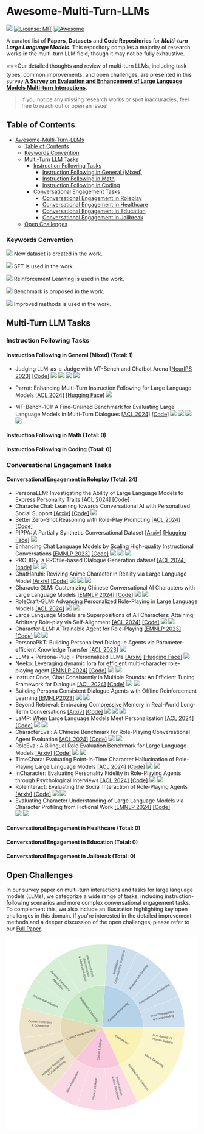 # Awesome-Multi-Turn-LLMs

![](https://img.shields.io/badge/PaperNumber-78-brightgreen)
[![License: MIT](https://img.shields.io/badge/License-MIT-green.svg)](https://opensource.org/licenses/MIT)
[![Awesome](https://awesome.re/badge.svg)](https://awesome.re)

A curated list of **Papers**, **Datasets** and **Code Repositories** for ***Multi-turn Large Language Models***. This repository compiles a majority of research works in the multi-turn LLM field, though it may not be fully exhaustive.

⭐⭐⭐Our detailed thoughts and review of multi-turn LLMs, including task types, common improvements, and open challenges, are presented in this survey:[**A Survey on Evaluation and Enhancement of Large Language Models Multi-turn Interactions**](https://arxiv.xxx).
> If you notice any missing research works or spot inaccuracies, feel free to reach out or open an issue!


## Table of Contents
- [Awesome-Multi-Turn-LLMs](#awesome-multi-turn-llms)
  - [Table of Contents](#table-of-contents)
  - [Keywords Convention](#keywords-convention)
  - [Multi-Turn LLM Tasks](#multi-turn-llm-tasks)
    - [Instruction Following Tasks](#instruction-following-tasks)
      - [Instruction Following in General (Mixed)](#instruction-following-in-general-mixed)
      - [Instruction Following in Math](#instruction-following-in-math)
      - [Instruction Following in Coding](#instruction-following-in-coding)
    - [Conversational Engagement Tasks](#conversational-engagement-tasks)
      - [Conversational Engagement in Roleplay](#conversational-engagement-in-roleplay)
      - [Conversational Engagement in Healthcare](#conversational-engagement-in-healthcare)
      - [Conversational Engagement in Education](#conversational-engagement-in-education)
      - [Conversational Engagement in Jailbreak](#conversational-engagement-in-jailbreak)
  - [Open Challenges](#Open-Challenges)


### Keywords Convention

![](https://img.shields.io/badge/Dataset-blue) New dataset is created in the work.

![](https://img.shields.io/badge/SFT-blueviolet) SFT is used in the work.

![](https://img.shields.io/badge/RL-purple) Reinforcement Learning is used in the work.

![](https://img.shields.io/badge/Benchmark-red) Benchmark is proposed in the work.

![](https://img.shields.io/badge/Improved-yellow) Improved methods is used in the work.



## Multi-Turn LLM Tasks

### Instruction Following Tasks

#### Instruction Following in General (Mixed)  (Total: 1)

- Judging LLM-as-a-Judge with MT-Bench and Chatbot Arena [[NeurIPS 2023]](https://arxiv.org/abs/2306.05685) [[Code]](https://github.com/lm-sys/fastchat) ![](https://img.shields.io/badge/Dataset-blue)  ![](https://img.shields.io/badge/SFT-blueviolet) ![](https://img.shields.io/badge/Benchmark-red) ![](https://img.shields.io/badge/Improved-yellow)
- Parrot: Enhancing Multi-Turn Instruction Following for Large Language Models [[ACL 2024]](https://aclanthology.org/2024.acl-long.525/) [[Hugging Face]](https://huggingface.co/datasets/anon8231489123/ShareGPT_Vicuna_unfiltered) ![](https://img.shields.io/badge/RL-purple)

- MT-Bench-101: A Fine-Grained Benchmark for Evaluating Large Language Models in Multi-Turn Dialogues [[ACL 2024]](https://aclanthology.org/2024.acl-long.401/) [[Code]](https://github.com/mtbench101/mt-bench-101) ![](https://img.shields.io/badge/Dataset-blue) 
               ![](https://img.shields.io/badge/SFT-blueviolet)  ![](https://img.shields.io/badge/RL-purple) ![](https://img.shields.io/badge/Benchmark-red)



#### Instruction Following in Math (Total: 0)


#### Instruction Following in Coding (Total: 0)



### Conversational Engagement Tasks 

#### Conversational Engagement in Roleplay (Total: 24)

- PersonaLLM: Investigating the Ability of Large Language Models to Express Personality Traits [[ACL 2024]](https://aclanthology.org/2024.findings-naacl.229.pdf) [[Code]](https://github.com/hjian42/PersonaLLM)
- CharacterChat: Learning towards Conversational AI with Personalized Social Support [[Arxiv]](https://arxiv.org/abs/2308.10278)  [[Code]](https://github.com/morecry/CharacterChat) ![](https://img.shields.io/badge/Dataset-blue)
- Better Zero-Shot Reasoning with Role-Play Prompting [[ACL 2024]](https://aclanthology.org/2024.naacl-long.228.pdf) [[Code]](https://github.com/NKU-HLT/Role-Play-Prompting)
- PIPPA: A Partially Synthetic Conversational Dataset [[Arxiv]](https://arxiv.org/abs/2308.05884) [[Hugging Face]](https://huggingface.co/datasets/PygmalionAI/PIPPA) ![](https://img.shields.io/badge/Dataset-blue)
- Enhancing Chat Language Models by Scaling High-quality Instructional Conversations [[EMNLP 2023]](https://aclanthology.org/2023.emnlp-main.183.pdf) [[Code]](https://github.com/thunlp/UltraChat)   ![](https://img.shields.io/badge/Dataset-blue) ![](https://img.shields.io/badge/SFT-blueviolet) ![](https://img.shields.io/badge/Improved-yellow)
- PRODIGy: a PROfile-based DIalogue Generation dataset [[ACL 2024]](https://aclanthology.org/2024.findings-naacl.222.pdf) [[code]](https://github.com/LanD-FBK/prodigy-dataset) ![](https://img.shields.io/badge/Dataset-blue) ![](https://img.shields.io/badge/SFT-blueviolet)
- ChatHaruhi: Reviving Anime Character in Reality via Large Language Model [[Arxiv]](https://arxiv.org/abs/2308.09597) [[Code]](https://github.com/LC1332/Chat-Haruhi-Suzumiya) ![](https://img.shields.io/badge/Dataset-blue) ![](https://img.shields.io/badge/SFT-blueviolet) ![](https://img.shields.io/badge/Improved-yellow)
- CharacterGLM: Customizing Chinese Conversational AI Characters with Large Language Models [[EMNLP 2024]](https://aclanthology.org/2024.emnlp-industry.107.pdf) [[Code]](https://github.com/thu-coai/CharacterGLM-6B) ![](https://img.shields.io/badge/Dataset-blue) ![](https://img.shields.io/badge/SFT-blueviolet)
- RoleCraft-GLM: Advancing Personalized Role-Playing in Large Language Models [[ACL 2024]](https://aclanthology.org/2024.personalize-1.1.pdf) ![](https://img.shields.io/badge/Dataset-blue) ![](https://img.shields.io/badge/SFT-blueviolet)
- Large Language Models are Superpositions of All Characters: Attaining Arbitrary Role-play via Self-Alignment [[ACL 2024]](https://aclanthology.org/2024.acl-long.423.pdf) [[Code]](https://github.com/OFA-Sys/Ditto)  ![](https://img.shields.io/badge/Dataset-blue)  ![](https://img.shields.io/badge/Improved-yellow)
- Character-LLM: A Trainable Agent for Role-Playing [[EMNLP 2023]](https://aclanthology.org/2023.emnlp-main.814v2.pdf) [[Code]](https://github.com/choosewhatulike/trainable-agents) ![](https://img.shields.io/badge/SFT-blueviolet) ![](https://img.shields.io/badge/Improved-yellow)
- PersonaPKT: Building Personalized Dialogue Agents via Parameter-efficient Knowledge Transfer [[ACL 2023]](https://aclanthology.org/2023.sustainlp-1.21.pdf)  ![](https://img.shields.io/badge/Improved-yellow)
- LLMs + Persona-Plug = Personalized LLMs [[Arxiv]](https://arxiv.org/abs/2409.11901) [[Hugging Face]](https://huggingface.co/papers/2409.11901) ![](https://img.shields.io/badge/Improved-yellow)
- Neeko: Leveraging dynamic lora for efficient multi-character role-playing agent [[EMNLP 2024]](https://aclanthology.org/2024.emnlp-main.697.pdf) [[Code]](https://github.com/weiyifan1023/Neeko) ![](https://img.shields.io/badge/SFT-blueviolet) ![](https://img.shields.io/badge/Improved-yellow)
-  Instruct Once, Chat Consistently in Multiple Rounds: An Efficient Tuning Framework for Dialogue [[ACL 2024]](https://aclanthology.org/2024.acl-long.219.pdf) [[Code]](https://github.com/iwangjian/Midi-Tuning) ![](https://img.shields.io/badge/SFT-blueviolet) ![](https://img.shields.io/badge/Improved-yellow)
-  Building Persona Consistent Dialogue Agents with Offline Reinforcement Learning [[EMNLP2023]](https://aclanthology.org/2023.emnlp-main.110.pdf) ![](https://img.shields.io/badge/RL-purple)   ![](https://img.shields.io/badge/Improved-yellow) 
-  Beyond Retrieval: Embracing Compressive Memory in Real-World Long-Term Conversations [[Arxiv]](https://arxiv.org/abs/2402.11975) [[Code]](https://github.com/nuochenpku/COMEDY)
                    ![](https://img.shields.io/badge/Dataset-blue) ![](https://img.shields.io/badge/RL-purple) ![](https://img.shields.io/badge/Improved-yellow)
- LaMP: When Large Language Models Meet Personalization [[ACL 2024]](https://aclanthology.org/2024.acl-long.399.pdf) [[Code]](https://lamp-benchmark.github.io/) ![](https://img.shields.io/badge/Dataset-blue) ![](https://img.shields.io/badge/Benchmark-red)
- CharacterEval: A Chinese Benchmark for Role-Playing Conversational Agent Evaluation [[ACL 2024]](https://aclanthology.org/2024.acl-long.638.pdf) [[Code]](https://github.com/morecry/CharacterEval) ![](https://img.shields.io/badge/Dataset-blue) 
                   ![](https://img.shields.io/badge/Benchmark-red)
- RoleEval: A Bilingual Role Evaluation Benchmark for Large Language Models [[Arxiv]](https://arxiv.org/abs/2312.16132) [[Code]](https://github.com/Magnetic2014/RoleEval)  ![](https://img.shields.io/badge/Dataset-blue) 
                   ![](https://img.shields.io/badge/Benchmark-red)
- TimeChara: Evaluating Point-in-Time Character Hallucination of Role-Playing Large Language Models  [[ACL 2024]](https://aclanthology.org/2024.findings-acl.197/) [[Code]](https://github.com/ahnjaewoo/timechara)  ![](https://img.shields.io/badge/Dataset-blue)
                   ![](https://img.shields.io/badge/Benchmark-red)
- InCharacter: Evaluating Personality Fidelity in Role-Playing Agents through Psychological Interviews [[ACL 2024]](https://aclanthology.org/2024.acl-long.102/) [[Code]](https://incharacter.github.io/) ![](https://img.shields.io/badge/Dataset-blue)
                   ![](https://img.shields.io/badge/Benchmark-red)
- RoleInteract: Evaluating the Social Interaction of Role-Playing Agents [[Arxiv]](https://arxiv.org/abs/2403.13679) [[Code]](https://github.com/X-PLUG/RoleInteract)  ![](https://img.shields.io/badge/Dataset-blue)
                   ![](https://img.shields.io/badge/Benchmark-red)
- Evaluating Character Understanding of Large Language Models via Character Profiling from Fictional Work [[EMNLP 2024]](https://aclanthology.org/2024.emnlp-main.456/) [[Code]](https://github.com/Joanna0123/character_profiling)  
                   ![](https://img.shields.io/badge/Dataset-blue) ![](https://img.shields.io/badge/Benchmark-red)

#### Conversational Engagement in Healthcare (Total: 0)

#### Conversational Engagement in Education (Total: 0)

#### Conversational Engagement in Jailbreak (Total: 0)


## Open Challenges

In our survey paper on multi-turn interactions and tasks for large language models (LLMs), we categorize a wide range of tasks, including instruction-following scenarios and more complex conversational engagement tasks. To complement this, we also include an illustration highlighting key open challenges in this domain. If you're interested in the detailed improvement methods and a deeper discussion of the open challenges, please refer to our [Full Paper](https://arxiv.xxx).

![](figs/challenges.png)




